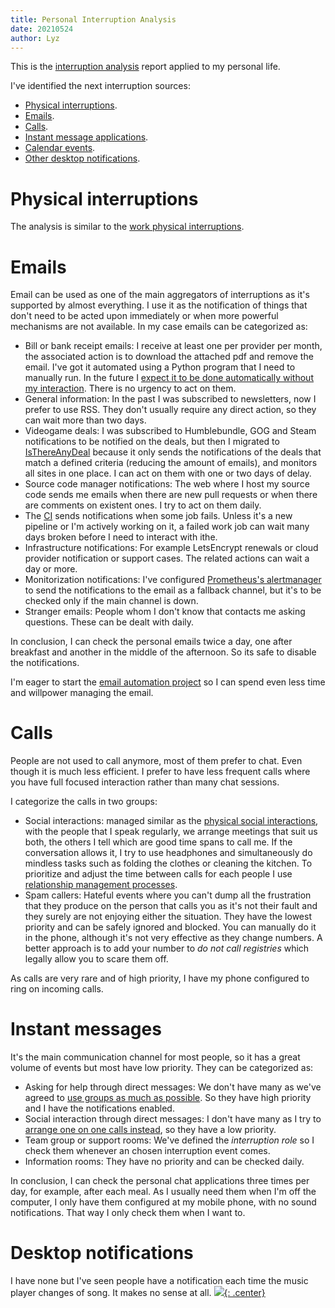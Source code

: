 ```yaml
---
title: Personal Interruption Analysis
date: 20210524
author: Lyz
---
```


This is the [interruption
analysis](interruption_management.md#interruption-analysis) report applied to my
personal life.

I've identified the next interruption sources:

* [Physical interruptions](#physical-interruptions).
* [Emails](#emails).
* [Calls](#calls).
* [Instant message applications](#instant-messages).
* [Calendar events](#calendar-events).
* [Other desktop notifications](#desktop-notifications).

# Physical interruptions

The analysis is similar to the [work physical
interruptions](work_interruption_analysis.md#physical-interruptions).

# Emails

Email can be used as one of the main aggregators of interruptions as it's
supported by almost everything. I use it as the notification of things that
don't need to be acted upon immediately or when more powerful mechanisms are not
available. In my case emails can be categorized as:

* Bill or bank receipt emails: I receive at least one per provider per month,
    the associated action is to download the attached pdf and remove the email.
    I've got it automated using a Python program that I need to manually run. In
    the future I [expect it to be done automatically without my
    interaction](projects.md#automate-email-management). There is no urgency to
    act on them.
* General information: In the past I was subscribed to newsletters, now I prefer
    to use RSS. They don't usually require any direct action, so they can
    wait more than two days.
* Videogame deals: I was subscribed to Humblebundle, GOG and Steam notifications
    to be notified on the deals, but then I migrated to
    [IsThereAnyDeal](https://isthereanydeal.com) because it only sends the
    notifications of the deals that match a defined criteria (reducing the
    amount of emails), and monitors all sites in one place. I can act on them
    with one or two days of delay.
* Source code manager notifications: The web where I host my source code sends
    me emails when there are new pull requests or when there are comments on
    existent ones. I try to act on them daily.
* The [CI](ci.md) sends notifications when some job fails. Unless it's a new
    pipeline or I'm actively working on it, a failed work job can wait many days
    broken before I need to interact with ithe.
* Infrastructure notifications: For example LetsEncrypt renewals or cloud provider
    notification or support cases. The related actions can wait a day or more.
* Monitorization notifications: I've configured [Prometheus's
    alertmanager](prometheus.md) to send the notifications to the email as
    a fallback channel, but it's to be checked only if the main channel is down.
* Stranger emails: People whom I don't know that contacts me asking questions.
    These can be dealt with daily.

In conclusion, I can check the personal emails twice a day, one after
breakfast and another in the middle of the afternoon. So its safe to disable the
notifications.

I'm eager to start the [email automation
project](projects.md#automate-email-management) so I can spend even less time
and willpower managing the email.

# Calls

People are not used to call anymore, most of them prefer to chat. Even though it
is much less efficient. I prefer to have less frequent calls where you have full
focused interaction rather than many chat sessions.

I categorize the calls in two groups:

* Social interactions: managed similar as the [physical
    social interactions](work_interruption_analysis.md#social-interactions),
    with the people that I speak regularly, we arrange meetings that suit us
    both, the others I tell which are good time spans to call me. If the
    conversation allows it, I try to use headphones and simultaneously do
    mindless tasks such as folding the clothes or cleaning the kitchen. To
    prioritize and adjust the time between calls for each people I use
    [relationship management processes](relationship_management.md).
* Spam callers: Hateful events where you can't dump all the frustration that
    they produce on the person that calls you as it's not their fault and they
    surely are not enjoying either the situation. They have the lowest priority
    and can be safely ignored and blocked. You can manually do it in the phone,
    although it's not very effective as they change numbers. A better approach
    is to add your number to *do not call registries* which legally allow you to
    scare them off.

As calls are very rare and of high priority, I have my phone configured to ring
on incoming calls.

# Instant messages

It's the main communication channel for most people, so it has a great volume of
events but most have low priority. They can be categorized as:

* Asking for help through direct messages: We don't have many as we've agreed to
    [use groups as much as
    possible](instant_messages_management.md#at-work-or-collectives-use-group-rooms-over-direct-messages).
    So they have high priority and I have the notifications enabled.
* Social interaction through direct messages: I don't have many as I try to
    [arrange one on one calls
    instead](instant_messages_management.md#use-calls-for-non-short-conversations),
    so they have a low priority.
* Team group or support rooms: We've defined the *interruption role* so I check them
    whenever an chosen interruption event comes.
* Information rooms: They have no priority and can be checked daily.

In conclusion, I can check the personal chat applications three times per day,
for example, after each meal. As I usually need them when I'm off the computer,
I only have them configured at my mobile phone, with no sound notifications.
That way I only check them when I want to.

# Desktop notifications

I have none but I've seen people have a notification each time the music player
changes of song. It makes no sense at all.
[![](not-by-ai.svg){: .center}](https://notbyai.fyi)

